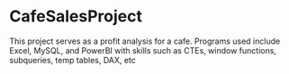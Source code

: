 # CafeSalesProject
This project serves as a profit analysis for a cafe. Programs used include Excel, MySQL, and PowerBI with skills such as CTEs, window functions, subqueries, temp tables, DAX, etc
